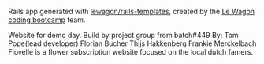 Rails app generated with [lewagon/rails-templates](https://github.com/lewagon/rails-templates), created by the [Le Wagon coding bootcamp](https://www.lewagon.com) team.

Website for demo day.
Build by project group from  batch#449
By:
Tom Pope(lead developer)
Florian Bucher
Thijs Hakkenberg
Frankie Merckelbach
Flovelle is a flower subscription website focused on the local dutch famers.
